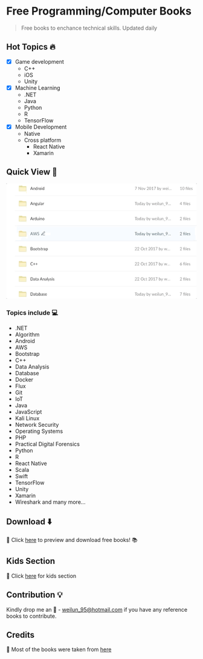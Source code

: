 # Free Programming/Computer Books 
> Free books to enchance technical skills. Updated daily 

## Hot Topics :fire:
- [x] Game development
   * C++
   * iOS
   * Unity
- [x] Machine Learning
   * .NET
   * Java
   * Python
   * R
   * TensorFlow
- [x] Mobile Development
   * Native
   * Cross platform
     * React Native
     * Xamarin

## Quick View :mag_right:
![](quick-look.gif "Quick view of available books")



### Topics include :computer:
* .NET
* Algorithm
* Android
* AWS
* Bootstrap
* C++
* Data Analysis
* Database
* Docker
* Flux
* Git
* IoT
* Java
* JavaScript
* Kali Linux
* Network Security
* Operating Systems
* PHP
* Practical Digital Forensics
* Python
* R
* React Native
* Scala
* Swift
* TensorFlow
* Unity
* Xamarin
* Wireshark
and many more...

## Download :arrow_down:
:link: Click  [here](https://app.box.com/v/free-programming-books) to preview and download free books! :books:

## Kids Section
:link: Click [here](https://app.box.com/s/dssd6sw6ogtqz8ikjjo9horg4bqyxuet) for kids section

## Contribution :bulb:
Kindly drop me an :email: - weilun_95@hotmail.com if you have any reference books to contribute.

## Credits
:link: Most of the books were taken from [here](https://www.packtpub.com/packt/offers/free-learning)
